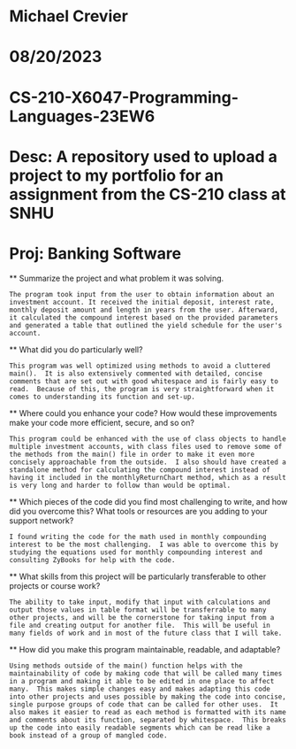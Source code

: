 # Michael Crevier
# 08/20/2023
# CS-210-X6047-Programming-Languages-23EW6
# Desc: A repository used to upload a project to my portfolio for an assignment from the CS-210 class at SNHU
# Proj: Banking Software

** Summarize the project and what problem it was solving.
  
    The program took input from the user to obtain information about an investment account. It received the initial deposit, interest rate, monthly deposit amount and length in years from the user. Afterward, it calculated the compound interest based on the provided parameters and generated a table that outlined the yield schedule for the user's account.
  
** What did you do particularly well?
  
    This program was well optimized using methods to avoid a cluttered main().  It is also extensively commented with detailed, concise comments that are set out with good whitespace and is fairly easy to read.  Because of this, the program is very straightforward when it comes to understanding its function and set-up.
  
** Where could you enhance your code? How would these improvements make your code more efficient, secure, and so on?
  
    This program could be enhanced with the use of class objects to handle multiple investment accounts, with class files used to remove some of the methods from the main() file in order to make it even more concisely approachable from the outside.  I also should have created a standalone method for calculating the compound interest instead of having it included in the monthlyReturnChart method, which as a result is very long and harder to follow than would be optimal. 
  
** Which pieces of the code did you find most challenging to write, and how did you overcome this? What tools or resources are you adding to your support network?
  
    I found writing the code for the math used in monthly compounding interest to be the most challenging.  I was able to overcome this by studying the equations used for monthly compounding interest and consulting ZyBooks for help with the code.
    
** What skills from this project will be particularly transferable to other projects or course work?

    The ability to take input, modify that input with calculations and output those values in table format will be transferrable to many other projects, and will be the cornerstone for taking input from a file and creating output for another file.  This will be useful in many fields of work and in most of the future class that I will take.
    
** How did you make this program maintainable, readable, and adaptable?

    Using methods outside of the main() function helps with the maintainability of code by making code that will be called many times in a program and making it able to be edited in one place to affect many.  This makes simple changes easy and makes adapting this code into other projects and uses possible by making the code into concise, single purpose groups of code that can be called for other uses.  It also makes it easier to read as each method is formatted with its name and comments about its function, separated by whitespace.  This breaks up the code into easily readable segments which can be read like a book instead of a group of mangled code.
